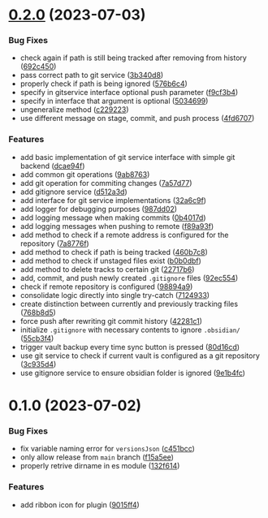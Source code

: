 

# [0.2.0](https://github.com/mahyarmirrashed/yaos/compare/0.1.0...0.2.0) (2023-07-03)


### Bug Fixes

* check again if path is still being tracked after removing from history ([692c450](https://github.com/mahyarmirrashed/yaos/commit/692c450a2b0040f00c87407306682167ca49e0d2))
* pass correct path to git service ([3b340d8](https://github.com/mahyarmirrashed/yaos/commit/3b340d8d1cf2638cb5c3444bb248135940001261))
* properly check if path is being ignored ([576b6c4](https://github.com/mahyarmirrashed/yaos/commit/576b6c4ef55e4d42d7daa3d72063ec5fc89b53f7))
* specify in gitservice interface optional push parameter ([f9cf3b4](https://github.com/mahyarmirrashed/yaos/commit/f9cf3b48c5c0051e91f5dc38577159f793fe1337))
* specify in interface that argument is optional ([5034699](https://github.com/mahyarmirrashed/yaos/commit/503469996726f4a8ce8cbdee514edb623cbbd3e2))
* ungeneralize method ([c229223](https://github.com/mahyarmirrashed/yaos/commit/c229223a37b141b2380f74e0c3f2dd746b903748))
* use different message on stage, commit, and push process ([4fd6707](https://github.com/mahyarmirrashed/yaos/commit/4fd6707da0528ca4aafd8f3b7c43fc873a0cfb41))


### Features

* add basic implementation of git service interface with simple git backend ([dcae94f](https://github.com/mahyarmirrashed/yaos/commit/dcae94f462ef9dafbea75b2e90734761cd0ff290))
* add common git operations ([9ab8763](https://github.com/mahyarmirrashed/yaos/commit/9ab87636cef4d14c26bfe1765c1dca9324f91018))
* add git operation for commiting changes ([7a57d77](https://github.com/mahyarmirrashed/yaos/commit/7a57d77f2bfbb0d5dccb0a3db9029dd0c45a1964))
* add gitignore service ([d512a3d](https://github.com/mahyarmirrashed/yaos/commit/d512a3dedfe23ad71b691587b1ce6d9435162508))
* add interface for git service implementations ([32a6c9f](https://github.com/mahyarmirrashed/yaos/commit/32a6c9f2dc7a28c0a69554d5e347e801bd4c7556))
* add logger for debugging purposes ([987dd02](https://github.com/mahyarmirrashed/yaos/commit/987dd028b6a9b7de6c96d4f6807d0f9b5bb6ae3a))
* add logging message when making commits ([0b4017d](https://github.com/mahyarmirrashed/yaos/commit/0b4017de0e3bbf3f98fd1e710732a8083bbe2596))
* add logging messages when pushing to remote ([f89a93f](https://github.com/mahyarmirrashed/yaos/commit/f89a93f673fcb2673541a14ddbf1979dcd8cadb0))
* add method to check if a remote address is configured for the repository ([7a8776f](https://github.com/mahyarmirrashed/yaos/commit/7a8776f97c37e4cf764332c9f3462a5bdc2cd4ea))
* add method to check if path is being tracked ([460b7c8](https://github.com/mahyarmirrashed/yaos/commit/460b7c8b12c6cf3f5c29a7243690df1df2ea84fc))
* add method to check if unstaged files exist ([b0b0dbf](https://github.com/mahyarmirrashed/yaos/commit/b0b0dbfea4d1ae584cb4b0d51a821e05e6890296))
* add method to delete tracks to certain git ([22717b6](https://github.com/mahyarmirrashed/yaos/commit/22717b646cb2ca6e806f0bac9df352cea885c4f8))
* add, commit, and push newly created `.gitignore` files ([92ec554](https://github.com/mahyarmirrashed/yaos/commit/92ec554a3a7d77c8e7d8fd98250ccdc1ea8cfd5f))
* check if remote repository is configured ([98894a9](https://github.com/mahyarmirrashed/yaos/commit/98894a9cd398e0db39f64d28d56fb41a92f2f60d))
* consolidate logic directly into single try-catch ([7124933](https://github.com/mahyarmirrashed/yaos/commit/7124933398eb8029dd91abaa4bb1006601458acd))
* create distinction between currently and previously tracking files ([768b8d5](https://github.com/mahyarmirrashed/yaos/commit/768b8d5560e8a755e328792911b99fef9db40b74))
* force push after rewriting git commit history ([42281c1](https://github.com/mahyarmirrashed/yaos/commit/42281c11a758f66619f7efed47e1f33daa521b89))
* initialize `.gitignore` with necessary contents to ignore `.obsidian/` ([55cb3f4](https://github.com/mahyarmirrashed/yaos/commit/55cb3f4693b6b38b0de2125c0cc992cca19f340f))
* trigger vault backup every time sync button is pressed ([80d16cd](https://github.com/mahyarmirrashed/yaos/commit/80d16cd22cb5c1e0b24c2e9f9c4c2e7767c8807d))
* use git service to check if current vault is configured as a git repository ([3c935d4](https://github.com/mahyarmirrashed/yaos/commit/3c935d4b03a9adf2677d4da0364c4da92b5231d2))
* use gitignore service to ensure obsidian folder is ignored ([9e1b4fc](https://github.com/mahyarmirrashed/yaos/commit/9e1b4fc449254cbeb341307dfdb41ebfe34a4b8a))

# 0.1.0 (2023-07-02)


### Bug Fixes

* fix variable naming error for `versionsJson` ([c451bcc](https://github.com/mahyarmirrashed/yaos/commit/c451bccc0f59bf2f1a2a8b77c92b17a10ef27c7e))
* only allow release from `main` branch ([f15a5ee](https://github.com/mahyarmirrashed/yaos/commit/f15a5ee333974a2c03fa517242b303b0e7c11be8))
* properly retrive dirname in es module ([132f614](https://github.com/mahyarmirrashed/yaos/commit/132f614cbf4fb299d6cba4a46d4aa76ba5948ed3))


### Features

* add ribbon icon for plugin ([9015ff4](https://github.com/mahyarmirrashed/yaos/commit/9015ff4e9064c58eb06d9131ce3307337cffedcf))